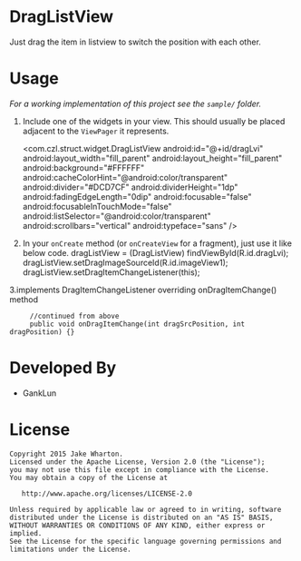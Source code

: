 DragListView
==========================

Just drag the item in listview to switch the position with each other.

Usage
=====

*For a working implementation of this project see the `sample/` folder.*

  1. Include one of the widgets in your view. This should usually be placed
     adjacent to the `ViewPager` it represents.

        <com.czl.struct.widget.DragListView
            android:id="@+id/dragLvi"
            android:layout_width="fill_parent"
            android:layout_height="fill_parent"
            android:background="#FFFFFF"
            android:cacheColorHint="@android:color/transparent"
            android:divider="#DCD7CF"
            android:dividerHeight="1dp"
            android:fadingEdgeLength="0dip"
            android:focusable="false"
            android:focusableInTouchMode="false"
            android:listSelector="@android:color/transparent"
            android:scrollbars="vertical"
            android:typeface="sans" />

  2. In your `onCreate` method (or `onCreateView` for a fragment), just use
     it like below code.
         dragListView = (DragListView) findViewById(R.id.dragLvi);
         dragListView.setDragImageSourceId(R.id.imageView1);
         dragListView.setDragItemChangeListener(this);

  3.implements DragItemChangeListener
     overriding onDragItemChange() method

         //continued from above
         public void onDragItemChange(int dragSrcPosition, int dragPosition) {}

Developed By
============

 * GankLun 

License
=======

    Copyright 2015 Jake Wharton.
    Licensed under the Apache License, Version 2.0 (the "License");
    you may not use this file except in compliance with the License.
    You may obtain a copy of the License at

       http://www.apache.org/licenses/LICENSE-2.0

    Unless required by applicable law or agreed to in writing, software
    distributed under the License is distributed on an "AS IS" BASIS,
    WITHOUT WARRANTIES OR CONDITIONS OF ANY KIND, either express or implied.
    See the License for the specific language governing permissions and
    limitations under the License.


  


